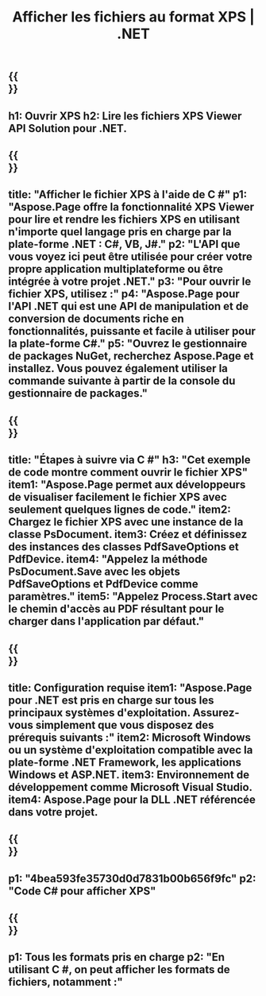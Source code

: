 ﻿---
translation: true
template: /_templates/_viewer-child-net.md
title: Afficher les fichiers au format XPS | .NET
weight: 170
url: /net/viewer/xps/
description: 'Ouvrir pour afficher les fichiers XPS. Code source C # pour charger, restituer et afficher des documents XPS sur la plate-forme .NET Framework, Windows et les applications ASP.NET.'
informat: XPS
otherformats: EPS PS
---

{{<section banner>}}
---
h1: Ouvrir XPS
h2: Lire les fichiers XPS Viewer API Solution pour .NET.
---

{{<section overview>}}
---
title: "Afficher le fichier XPS à l'aide de C #"
p1: "Aspose.Page offre la fonctionnalité XPS Viewer pour lire et rendre les fichiers XPS en utilisant n'importe quel langage pris en charge par la plate-forme .NET : C#, VB, J#."
p2: "L'API que vous voyez ici peut être utilisée pour créer votre propre application multiplateforme ou être intégrée à votre projet .NET."
p3: "Pour ouvrir le fichier XPS, utilisez :"
p4: "Aspose.Page pour l'API .NET qui est une API de manipulation et de conversion de documents riche en fonctionnalités, puissante et facile à utiliser pour la plate-forme C#."
p5: "Ouvrez le gestionnaire de packages NuGet, recherchez Aspose.Page et installez. Vous pouvez également utiliser la commande suivante à partir de la console du gestionnaire de packages."
---

{{<section feature1>}}
---
title: "Étapes à suivre via C #"
h3: "Cet exemple de code montre comment ouvrir le fichier XPS"
item1: "Aspose.Page permet aux développeurs de visualiser facilement le fichier XPS avec seulement quelques lignes de code."
item2: Chargez le fichier XPS avec une instance de la classe PsDocument.
item3: Créez et définissez des instances des classes PdfSaveOptions et PdfDevice.
item4: "Appelez la méthode PsDocument.Save avec les objets PdfSaveOptions et PdfDevice comme paramètres."
item5: "Appelez Process.Start avec le chemin d'accès au PDF résultant pour le charger dans l'application par défaut."
---

{{<section feature2>}}
---
title: Configuration requise
item1: "Aspose.Page pour .NET est pris en charge sur tous les principaux systèmes d'exploitation. Assurez-vous simplement que vous disposez des prérequis suivants :"
item2: Microsoft Windows ou un système d'exploitation compatible avec la plate-forme .NET Framework, les applications Windows et ASP.NET.
item3: Environnement de développement comme Microsoft Visual Studio.
item4: Aspose.Page pour la DLL .NET référencée dans votre projet.
---

{{<section gist>}}
---
p1: "4bea593fe35730d0d7831b00b656f9fc"
p2: "Code C# pour afficher XPS"
---

{{<section otherformats>}}
---
p1: Tous les formats pris en charge
p2: "En utilisant C #, on peut afficher les formats de fichiers, notamment :"
---

